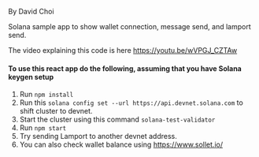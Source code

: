 By David Choi

Solana sample app to show wallet connection, message send, and lamport send.

The video explaining this code is here https://youtu.be/wVPGJ_CZTAw


#### To use this react app do the following, assuming that you have Solana keygen setup

1. Run ``` npm install ```
2. Run this ``` solana config set --url https://api.devnet.solana.com ``` to shift cluster to devnet.
3. Start the cluster using this command  ```solana-test-validator```
4. Run ```npm start```
5. Try sending Lamport to another devnet address.
6. You can also check wallet balance using https://www.sollet.io/